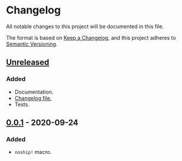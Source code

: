 # Changelog
All notable changes to this project will be documented in this file.

The format is based on [Keep a Changelog](https://keepachangelog.com/en/1.0.0/),
and this project adheres to [Semantic Versioning](https://semver.org/spec/v2.0.0.html).

## [Unreleased]
### Added
- Documentation.
- [Changelog file.](Changelog.md)
- Tests.

## [0.0.1] - 2020-09-24
### Added
- `noship!` macro.

[Unreleased]: https://github.com/kafji/noship/tree/master
[0.0.1]: https://github.com/kafji/noship/tree/0.0.1
